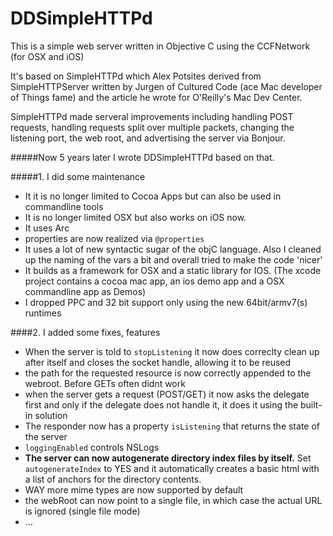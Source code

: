 DDSimpleHTTPd
========

This is a simple web server written in Objective C using the CCFNetwork (for OSX and iOS)

It's based on SimpleHTTPd which Alex Potsites derived from SimpleHTTPServer written by Jurgen of Cultured Code (ace Mac developer of Things fame) and the article he wrote for O'Reilly's Mac Dev Center. 

SimpleHTTPd made serveral improvements including handling POST requests, handling requests split over multiple packets, changing the listening port, the web root, and advertising the server via Bonjour.

#####Now 5 years later I wrote DDSimpleHTTPd based on that.

#####1. I did some maintenance 
- It it is no longer limited to Cocoa Apps but can also be used in commandline tools
- It is no longer limited OSX but also works on iOS now.
- It uses Arc
- properties are now realized via `@properties`
- It uses a lot of new syntactic sugar of the objC language. Also I cleaned up the naming of the vars a bit and overall tried to make the code 'nicer'
- It builds as a framework for OSX and a static library for IOS. (The xcode project contains a cocoa mac app, an ios demo app and a OSX commandline app as Demos)
- I dropped PPC and 32 bit support only using the new 64bit/armv7(s) runtimes

####2. I added some fixes, features
- When the server is told to `stopListening` it now does correclty clean up after itself and closes the socket handle, allowing it to be reused
- the path for the requested resource is now correctly appended to the webroot. Before GETs often didnt work
- when the server gets a request (POST/GET) it now asks the delegate first and only if the delegate does not handle it, it does it using the built-in solution
- The responder now has a property `isListening` that returns the state of the server
- `loggingEnabled` controls NSLogs 
- **The server can now autogenerate directory index files by itself.** Set `autogenerateIndex` to YES and it automatically creates a basic html with a list of anchors for the directory contents.
- WAY more mime types are now supported by default
- the webRoot can now point to a single file, in which case the actual URL is ignored (single file mode)
- …
